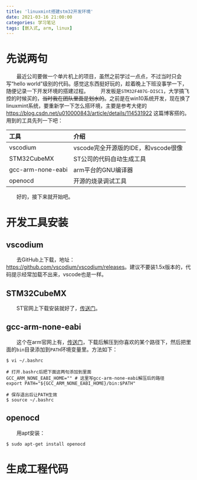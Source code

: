 ```yaml
---
title: 'linuxmint搭建stm32开发环境'
date: 2021-03-16 21:00:00
categories: 学习笔记
tags: [嵌入式, arm, linux]
---
```


# 先说两句
&emsp;&emsp;最近公司要做一个单片机上的项目，虽然之前学过一点点，不过当时只会写“hello world”级别的代码。感觉这东西挺好玩的，趁着晚上下班没事学一下，随便记录一下开发环境的搭建过程。
&emsp;&emsp;开发板是`STM32F407G-DISC1`，大学搞飞控的时候买的，~~当时我在团队里面是划水的~~。之前是在win10系统开发，现在换了linuxmint系统，要重新学一下怎么搭环境，主要是参考大佬的 <https://blog.csdn.net/u010000843/article/details/114531922> 这篇博客搭的。用到的工具先列一下吧：

| 工具 | 介绍 |
| :--- | :----|
| vscodium | vscode完全开源版的IDE，和vscode很像 |
| STM32CubeMX | ST公司的代码自动生成工具 |
| gcc-arm-none-eabi | arm平台的GNU编译器 |
| openocd | 开源的烧录调试工具 |

&emsp;&emsp;好的，接下来就开始吧。

# 开发工具安装
## vscodium
&emsp;&emsp;去GitHub上下载，地址：<https://github.com/vscodium/vscodium/releases>。建议不要装1.5x版本的，代码提示经常加载不出来，vscode也是一样。

## STM32CubeMX
&emsp;&emsp;ST官网上下载安装就好了，[传送门](https://www.st.com/zh/development-tools/stm32cubemx.html)。

## gcc-arm-none-eabi
&emsp;&emsp;这个在arm官网上有，[传送门](https://developer.arm.com/tools-and-software/open-source-software/developer-tools/gnu-toolchain/gnu-rm/downloads)，下载后解压到你喜欢的某个路径下，然后把里面的`bin`目录添加到`PATH`环境变量里。方法如下：
```shell
$ vi ~/.bashrc

# 打开.bashrc后把下面这两句添加到里面
GCC_ARM_NONE_EABI_HOME="" # 这里写gcc-arm-none-eabi解压后的路径
export PATH="${GCC_ARM_NONE_EABI_HOME}/bin:$PATH"

# 保存退出后让PATH生效
$ source ~/.bashrc
```

## openocd
&emsp;&emsp;用apt安装：
```shell
$ sudo apt-get install openocd
```

# 生成工程代码


